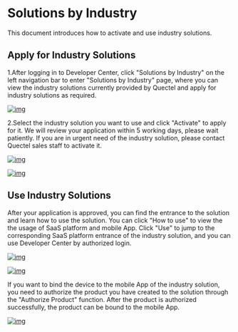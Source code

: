 # Solutions by Industry

This document introduces how to activate and use industry solutions.

## Apply for Industry Solutions

1.After logging in to Developer Center, click "Solutions by Industry" on the left navigation bar to enter "Solutions by Industry" page, where you can view the industry solutions currently provided by Quectel and apply for industry solutions as required. 

<a data-fancybox title="img" href="/en/guide/image2022-3-23_16-58-25.png?version=1&modificationDate=1646724770000&api=v2">![img](/en/guide/image2022-3-23_16-58-25.png?version=1&modificationDate=1646724770000&api=v2)</a>

2.Select the industry solution you want to use and click "Activate" to apply for it. We will review your application within 5 working days, please wait patiently. If you are in urgent need of the industry solution, please contact Quectel sales staff to activate it.

<a data-fancybox title="img" href="/en/guide/image2022-3-23_16-58-56.png?version=1&modificationDate=1646724878000&api=v2">![img](/en/guide/image2022-3-23_16-58-56.png?version=1&modificationDate=1646724878000&api=v2)</a>

<a data-fancybox title="img" href="/en/guide/image2022-3-23_16-59-26.png?version=1&modificationDate=1646724906000&api=v2">![img](/en/guide/image2022-3-23_16-59-26.png?version=1&modificationDate=1646724906000&api=v2)</a>

## Use Industry Solutions

After your application is approved, you can find the entrance to the solution and learn how to use the solution.
You can click "How to use" to view the the usage of SaaS platform and mobile App. 
Click "Use" to jump to the corresponding SaaS platform entrance of the industry solution, and you can use Developer Center by authorized login.

<a data-fancybox title="img" href="/en/guide/image2022-3-23_17-0-5.png?version=1&modificationDate=1646725316000&api=v2">![img](/en/guide/image2022-3-23_17-0-5.png?version=1&modificationDate=1646725316000&api=v2)</a>

<a data-fancybox title="img" href="/en/guide/image2022-3-21_18-21-15.png">![img](/en/guide/image2022-3-21_18-21-15.png)</a>

If you want to bind the device to the mobile App of the industry solution, you need to authorize the product you have created to the solution through the "Authorize Product" function. After the product is authorized successfully, the product can be bound to the mobile App.

<a data-fancybox title="img" href="/en/guide/image2022-3-23_17-1-5.png">![img](/en/guide/image2022-3-23_17-1-5.png)</a>
